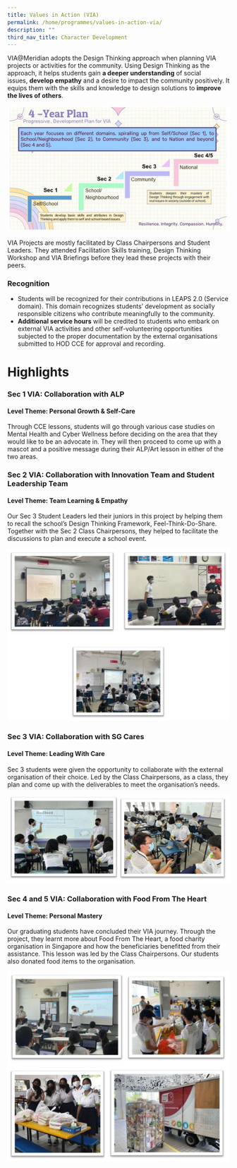 ```yaml
---
title: Values in Action (VIA)
permalink: /home/programmes/values-in-action-via/
description: ""
third_nav_title: Character Development
---
```

VIA@Meridian adopts the Design Thinking approach when planning VIA projects or activities for the community. Using Design Thinking as the approach, it helps students gain **a deeper understanding** of social issues, **develop empathy** and a desire to impact the community positively. It equips them with the skills and knowledge to design solutions to **improve the lives of others**.

![](/images/VIA01.jpg)

VIA Projects are mostly facilitated by Class Chairpersons and Student Leaders. They attended Facilitation Skills training, Design Thinking Workshop and VIA Briefings before they lead these projects with their peers.

### Recognition

*   Students will be recognized for their contributions in LEAPS 2.0 (Service domain). This domain recognizes students’ development as socially responsible citizens who contribute meaningfully to the community.
*   **Additional service hours** will be credited to students who embark on external VIA activities and other self-volunteering opportunities subjected to the proper documentation by the external organisations submitted to HOD CCE for approval and recording.

# Highlights

### Sec 1 VIA: Collaboration with ALP

#### Level Theme: Personal Growth & Self-Care

Through CCE lessons, students will go through various case studies on Mental Health and Cyber Wellness before deciding on the area that they would like to be an advocate in. They will then proceed to come up with a mascot and a positive message during their ALP/Art lesson in either of the two areas.

### Sec 2 VIA: Collaboration with Innovation Team and Student Leadership Team

#### Level Theme: Team Learning & Empathy

Our Sec 3 Student Leaders led their juniors in this project by helping them to recall the school’s Design Thinking Framework, Feel-Think-Do-Share. Together with the Sec 2 Class Chairpersons, they helped to facilitate the discussions to plan and execute a school event.

![](/images/VIA02.jpg)

### Sec 3 VIA: Collaboration with SG Cares

#### Level Theme: Leading With Care

Sec 3 students were given the opportunity to collaborate with the external organisation of their choice. Led by the Class Chairpersons, as a class, they plan and come up with the deliverables to meet the organisation’s needs.

![](/images/VIA03.jpg)

### Sec 4 and 5 VIA: Collaboration with Food From The Heart

#### Level Theme: Personal Mastery

Our graduating students have concluded their VIA journey. Through the project, they learnt more about Food From The Heart, a food charity organisation in Singapore and how the beneficiaries benefitted from their assistance. This lesson was led by the Class Chairpersons. Our students also donated food items to the organisation.

![](/images/VIA04.jpg)